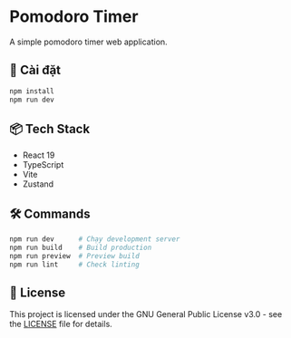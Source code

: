 # Pomodoro Timer

A simple pomodoro timer web application.

## 🚀 Cài đặt

```bash
npm install
npm run dev
```

## 📦 Tech Stack

- React 19
- TypeScript  
- Vite
- Zustand

## 🛠️ Commands

```bash
npm run dev      # Chạy development server
npm run build    # Build production
npm run preview  # Preview build
npm run lint     # Check linting
```

## 📄 License

This project is licensed under the GNU General Public License v3.0 - see the [LICENSE](LICENSE) file for details.
